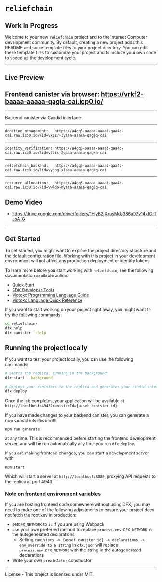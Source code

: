 # `reliefchain`
## Work  In Progress
Welcome to your new `reliefchain` project and to the Internet Computer development community. By default, creating a new project adds this README and some template files to your project directory. You can edit these template files to customize your project and to include your own code to speed up the development cycle.
***
## Live Preview
## Frontend canister via browser: https://vrkf2-baaaa-aaaaa-qagla-cai.icp0.io/
 ***
  Backend canister via Candid interface:
  ***
    donation_management:   https://a4gq6-oaaaa-aaaab-qaa4q-cai.raw.icp0.io/?id=vkpz7-3yaaa-aaaaa-qagjq-cai
  ***
    identity_verification: https://a4gq6-oaaaa-aaaab-qaa4q-cai.raw.icp0.io/?id=v7iis-2qaaa-aaaaa-qagka-cai
  ***
    reliefchain_backend:   https://a4gq6-oaaaa-aaaab-qaa4q-cai.raw.icp0.io/?id=vyjog-xiaaa-aaaaa-qagkq-cai
  ***
    resource_allocation:   https://a4gq6-oaaaa-aaaab-qaa4q-cai.raw.icp0.io/?id=vwldo-myaaa-aaaaa-qaglq-cai
## Demo Video
- https://drive.google.com/drive/folders/1HiyB2jXxusMds386aD7v14xfOrTuoA_G

***
## Get Started
To get started, you might want to explore the project directory structure and the default configuration file. Working with this project in your development environment will not affect any production deployment or identity tokens.

To learn more before you start working with `reliefchain`, see the following documentation available online:

- [Quick Start](https://internetcomputer.org/docs/current/developer-docs/setup/deploy-locally)
- [SDK Developer Tools](https://internetcomputer.org/docs/current/developer-docs/setup/install)
- [Motoko Programming Language Guide](https://internetcomputer.org/docs/current/motoko/main/motoko)
- [Motoko Language Quick Reference](https://internetcomputer.org/docs/current/motoko/main/language-manual)

If you want to start working on your project right away, you might want to try the following commands:

```bash
cd reliefchain/
dfx help
dfx canister --help
```

## Running the project locally

If you want to test your project locally, you can use the following commands:

```bash
# Starts the replica, running in the background
dfx start --background

# Deploys your canisters to the replica and generates your candid interface
dfx deploy
```

Once the job completes, your application will be available at `http://localhost:4943?canisterId={asset_canister_id}`.

If you have made changes to your backend canister, you can generate a new candid interface with

```bash
npm run generate
```

at any time. This is recommended before starting the frontend development server, and will be run automatically any time you run `dfx deploy`.

If you are making frontend changes, you can start a development server with

```bash
npm start
```

Which will start a server at `http://localhost:8080`, proxying API requests to the replica at port 4943.

### Note on frontend environment variables

If you are hosting frontend code somewhere without using DFX, you may need to make one of the following adjustments to ensure your project does not fetch the root key in production:

- set`DFX_NETWORK` to `ic` if you are using Webpack
- use your own preferred method to replace `process.env.DFX_NETWORK` in the autogenerated declarations
  - Setting `canisters -> {asset_canister_id} -> declarations -> env_override to a string` in `dfx.json` will replace `process.env.DFX_NETWORK` with the string in the autogenerated declarations
- Write your own `createActor` constructor

***
License - This project is licensed under MIT.
